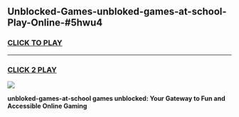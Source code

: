
## Unblocked-Games-unbloked-games-at-school-Play-Online-#5hwu4
<h3>
<a href="https://premium.freeplayer.one?title=unbloked-games-at-school&ref=27F">CLICK TO PLAY</a></h3>
<hr>

<h3>
<a href="https://premium.freeplayer.one?title=unbloked-games-at-school&ref=27F">CLICK 2 PLAY</a>
  
</h3>

<a href="https://premium.freeplayer.one?title=unbloked-games-at-school&ref=27F"><img src="https://clearcache.store/games.png"></a>


**unbloked-games-at-school games unblocked: Your Gateway to Fun and Accessible Online Gaming**
